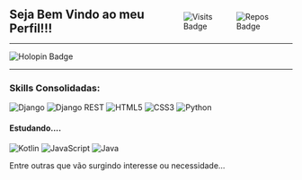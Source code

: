 <div style="display: flex; justify-content: start; align-items: center;">
  <h2 style="margin: 0;">Seja Bem Vindo ao meu Perfil!!!</h2>
    <div style="display:flex; justify-content: end;">
      <img src="https://badges.pufler.dev/visits/Al3xandreG0mes/Al3xandreG0mes" alt="Visits Badge"/>
      <img src="https://badges.pufler.dev/repos/Al3xandreG0mes" alt="Repos Badge"/>
    </div>
</div>

<hr>

<img src="https://holopin.me/al3xandreg0mes" alt="Holopin Badge"/>

<hr>

### Skills Consolidadas:
![Django](https://img.shields.io/badge/Django-092E20?style=for-the-badge&logo=django&logoColor=green)
![Django REST](https://img.shields.io/badge/django%20rest-ff1709?style=for-the-badge&logo=django&logoColor=white)
![HTML5](https://img.shields.io/badge/HTML5-E34F26?style=for-the-badge&logo=html5&logoColor=white)
![CSS3](https://img.shields.io/badge/CSS3-1572B6?style=for-the-badge&logo=css3&logoColor=white)
![Python](https://img.shields.io/badge/Python-FFD43B?style=for-the-badge&logo=python&logoColor=blue)

#### Estudando....
![Kotlin](https://img.shields.io/badge/Kotlin-0095D5?&style=for-the-badge&logo=kotlin&logoColor=white)
![JavaScript](https://img.shields.io/badge/JavaScript-323330?style=for-the-badge&logo=javascript&logoColor=F7DF1E)
![Java](https://img.shields.io/badge/Java-%23ED8B00.svg?style=for-the-badge&logo=openjdk&logoColor=white)

Entre outras que vão surgindo interesse ou necessidade...
